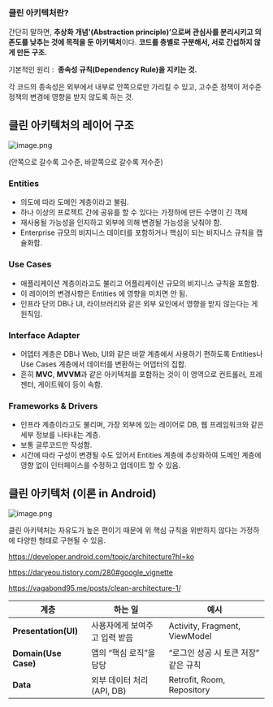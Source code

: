 

### 클린 아키텍처란?

간단히 말하면, **추상화 개념'(Abstraction principle)’으로써 관심사를 분리시키고 의존도를 낮추는 것에 목적을 둔 아키텍처**이다. **코드를 층별로 구분해서, 서로 간섭하지 않게 만든 구조.**

기본적인 원리 :  **종속성 규칙(Dependency Rule)을 지키는 것.**

각 코드의 종속성은 외부에서 내부로 안쪽으로만 가리킬 수 있고, 고수준 정책이 저수준 정책의 변경에 영향을 받지 않도록 하는 것.

## 클린 아키텍처의 레이어 구조

![image.png](attachment:3a83462b-5ede-435c-824a-3e69508a6fb1:image.png)

(안쪽으로 갈수록 고수준, 바깥쪽으로 갈수록 저수준)

### Entities

- 의도에 따라 도메인 계층이라고 불림.
- 하나 이상의 프로젝트 간에 공유를 할 수 있다는 가정하에 만든 수명이 긴 객체
- 재사용될 가능성을 인지하고 외부에 의해 변경될 가능성을 낮춰야 함.
- Enterprise 규모의 비지니스 데이터를 포함하거나 핵심이 되는 비지니스 규칙을 캡슐화함.

### Use Cases

- 애플리케이션 계층이라고도 불리고 어플리케이션 규모의 비지니스 규칙을 포함함.
- 이 레이어의 변경사항은 Entities 에 영향을 미치면 안 됨.
- 인프라 단의 DB나 UI, 라이브러리와 같은 외부 요인에서 영향을 받지 않는다는 게 원칙임.

### **Interface Adapter**

- 어뎁터 계층은 DB나 Web, UI와 같은 바깥 계층에서 사용하기 편하도록 Entities나 Use Cases 계층에서 데이터를 변환하는 어뎁터의 집합.
- 흔히 **MVC**, **MVVM**과 같은 아키텍처를 포함하는 것이 이 영역으로 컨트롤러, 프레젠터, 게이트웨이 등이 속함.

### **Frameworks & Drivers**

- 인프라 계층이라고도 불리며, 가장 외부에 있는 레이어로 DB, 웹 프레임워크와 같은 세부 정보를 나타내는 계층.
- 보통 글루코드만 작성함.
- 시간에 따라 구성이 변경될 수도 있어서 Entities 계층에 추상화하여 도메인 계층에 영향 없이 인터페이스를 수정하고 업데이트 할 수 있음.

## **클린 아키텍처 (이론 in Android)**

![image.png](attachment:47c63714-56e3-4892-8e50-9d6d2d75c981:image.png)

클린 아키텍처는 자유도가 높은 편이기 때문에 위 핵심 규칙을 위반하지 않다는 가정하에 다양한 형태로 구현될 수 있음.

https://developer.android.com/topic/architecture?hl=ko

https://daryeou.tistory.com/280#google_vignette

https://vagabond95.me/posts/clean-architecture-1/

| 계층 | 하는 일 | 예시 |
| --- | --- | --- |
| **Presentation(UI)** | 사용자에게 보여주고 입력 받음 | Activity, Fragment, ViewModel |
| **Domain(Use Case)** | 앱의 “핵심 로직”을 담당 | “로그인 성공 시 토큰 저장” 같은 규칙 |
| **Data** | 외부 데이터 처리 (API, DB) | Retrofit, Room, Repository |
